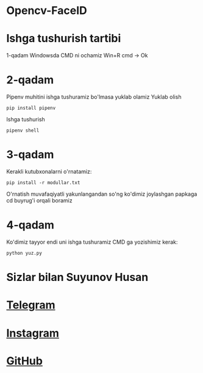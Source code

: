 # Opencv-FaceID

# Ishga tushurish tartibi
1-qadam
Windowsda CMD ni ochamiz
Win+R cmd -> Ok 

# 2-qadam
Pipenv muhitini ishga tushuramiz bo'lmasa yuklab olamiz
Yuklab olish
```
pip install pipenv
```

Ishga tushurish
```
pipenv shell
```


# 3-qadam
Kerakli kutubxonalarni o'rnatamiz:
```
pip install -r modullar.txt
```
O'rnatish muvafaqiyatli yakunlangandan so'ng ko'dimiz joylashgan papkaga cd buyrug'i orqali boramiz 


# 4-qadam 
Ko'dimiz tayyor endi uni ishga tushuramiz 
CMD ga yozishimiz kerak:
```
python yuz.py
```

# Sizlar bilan Suyunov Husan
# [Telegram](https://t.me/mBin_Dev_0071)
# [Instagram](https://www.instagram.com/husanbek_dev/)
# [GitHub](https://github.com/xusanbek0071)